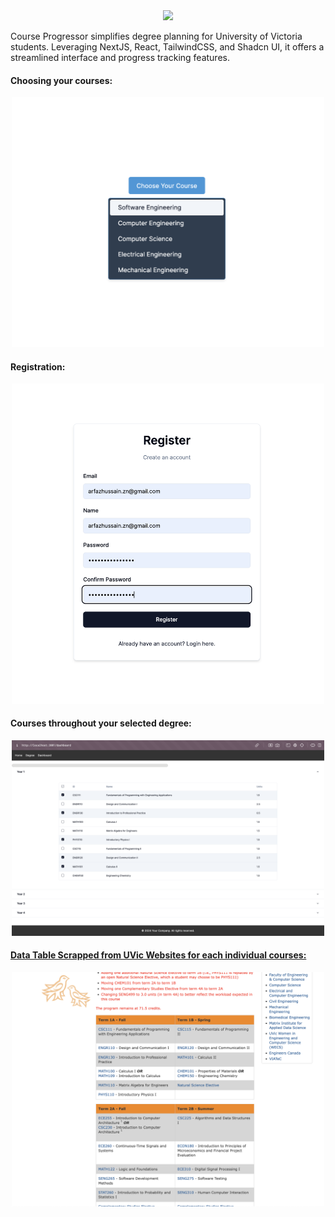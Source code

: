 <div align="center">
  <a href="https://github.com/VikeLabs/Co-op-Me">
    <img src="https://capsule-render.vercel.app/api?type=rect&height=100&color=dark&text=UVic%20Course%20Planner&fontColor=ffffff">
  </a>
</div>
<p>Course Progressor simplifies degree planning for University of Victoria students. Leveraging NextJS, React, TailwindCSS, and Shadcn UI, it offers a streamlined interface and progress tracking features.</p>

<h4>Choosing your courses:</h4> 
<div align="center"> 
  <img src="resources/1.png" alt="Image 1" width="500">
</div>

<h4>Registration:</h4>
<div align="center">
  <img src="resources/2.png" alt="Image 2" width="500">
</div>

<h4>Courses throughout your selected degree:</h4>
<div align="center">
  <img src="resources/3.png" alt="Image 3" width="500">
</div>

<h4><a href="https://github.com/arfazhxss/course-planner/blob/main/course-data.json"> Data Table Scrapped from UVic Websites for each individual courses:</a></h4>
<div align="center">
  <img src="resources/4.png" alt="Image 4" width="500">
</div>
